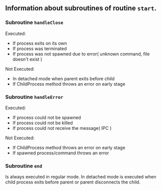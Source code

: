## Information about subroutines of routine `start`.

### Subroutine `handleClose`

Executed:

  * If process exits on its own
  * If process was terminated
  * If process was not spawned due to error( unknown command, file doesn't exist )

Not Executed:

  * In detached mode when parent exits before child
  * If ChildProcess method throws an error on early stage

### Subroutine `handleError`

Executed:

  * If process could not be spawned
  * If process could not be killed
  * If process could not receive the message( IPC )

Not Executed:

  * If ChildProcess method throws an error on early stage
  * If spawned process/command throws an error


### Subroutine `end`

Is always executed in regular mode.
In detached mode is executed when child process exits before parent or parent disconnects the child.
